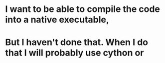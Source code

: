 # I want to be able to compile the code into a native executable,
# But I haven't done that. When I do that I will probably use cython or 